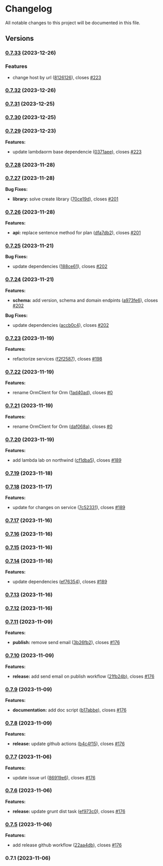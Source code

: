 # Changelog

All notable changes to this project will be documented in this file.

## Versions

### [0.7.33](https://github.com/FlavioLionelRita/lambdaorm-client-node/compare/v0.7.32...v0.7.33) (2023-12-26)


### Features

* change host by url ([8126126](https://github.com/FlavioLionelRita/lambdaorm-client-node/commit/81261267d4810101396dcaec7032340b55ad910d)), closes [#223](https://github.com/FlavioLionelRita/lambdaorm-client-node/issues/223)

### [0.7.32](https://github.com/FlavioLionelRita/lambdaorm-client-node/compare/v0.7.31...v0.7.32) (2023-12-26)

### [0.7.31](https://github.com/FlavioLionelRita/lambdaorm-client-node/compare/v0.7.30...v0.7.31) (2023-12-25)

### [0.7.30](https://github.com/FlavioLionelRita/lambdaorm-client-node/compare/v0.7.29...v0.7.30) (2023-12-25)

### [0.7.29](https://github.com/FlavioLionelRita/lambdaorm-client-node/compare/v0.7.28...v0.7.29) (2023-12-23)

**Features:**

* update lambdaorm base dependencie ([0371aee](https://github.com/FlavioLionelRita/lambdaorm-client-node/commit/0371aeee71d1cd1da8645c3b9969fcbfcc6c9524)), closes [#223](https://github.com/FlavioLionelRita/lambdaorm/issues/223)

### [0.7.28](https://github.com/FlavioLionelRita/lambdaorm-client-node/compare/v0.7.27...v0.7.28) (2023-11-28)

### [0.7.27](https://github.com/FlavioLionelRita/lambdaorm-client-node/compare/v0.7.26...v0.7.27) (2023-11-28)

**Bug Fixes:**

* **library:** solve create library ([70ce19d](https://github.com/FlavioLionelRita/lambdaorm-client-node/commit/70ce19d2d829c8be4e4708e53838144d0c2f2127)), closes [#201](https://github.com/FlavioLionelRita/lambdaorm/issues/201)

### [0.7.26](https://github.com/FlavioLionelRita/lambdaorm-client-node/compare/v0.7.25...v0.7.26) (2023-11-28)

**Features:**

* **api:** replace sentence method for plan ([dfa7db2](https://github.com/FlavioLionelRita/lambdaorm-client-node/commit/dfa7db29d21e9aab7e628819a4134fa0d5ac1cb7)), closes [#201](https://github.com/FlavioLionelRita/lambdaorm/issues/201)

### [0.7.25](https://github.com/FlavioLionelRita/lambdaorm-client-node/compare/v0.7.24...v0.7.25) (2023-11-21)

**Bug Fixes:**

* update dependencies ([188ce61](https://github.com/FlavioLionelRita/lambdaorm-client-node/commit/188ce610080c6205bbab5139f537715370eb926d)), closes [#202](https://github.com/FlavioLionelRita/lambdaorm/issues/202)

### [0.7.24](https://github.com/FlavioLionelRita/lambdaorm-client-node/compare/v0.7.23...v0.7.24) (2023-11-21)

**Features:**

* **schema:** add version, schema and domain endpints ([a973fe6](https://github.com/FlavioLionelRita/lambdaorm-client-node/commit/a973fe6150f9655cdd1a6f9691072018e1616067)), closes [#202](https://github.com/FlavioLionelRita/lambdaorm/issues/202)

**Bug Fixes:**

* update dependencies ([accb0c4](https://github.com/FlavioLionelRita/lambdaorm-client-node/commit/accb0c4bb5c15f976b227d7a13e22c60b2857b48)), closes [#202](https://github.com/FlavioLionelRita/lambdaorm/issues/202)

### [0.7.23](https://github.com/FlavioLionelRita/lambdaorm-client-node/compare/v0.7.22...v0.7.23) (2023-11-19)

**Features:**

* refactorize services ([f2f2587](https://github.com/FlavioLionelRita/lambdaorm-client-node/commit/f2f2587fdc1652083c76cc0797e6c46d12a01ac1)), closes [#198](https://github.com/FlavioLionelRita/lambdaorm/issues/198)

### [0.7.22](https://github.com/FlavioLionelRita/lambdaorm-client-node/compare/v0.7.21...v0.7.22) (2023-11-19)

**Features:**

* rename OrmClient for Orm ([1ad40ad](https://github.com/FlavioLionelRita/lambdaorm-client-node/commit/1ad40ad6d316d56e72dfe699559201c5ba056197)), closes [#0](https://github.com/FlavioLionelRita/lambdaorm/issues/0)

### [0.7.21](https://github.com/FlavioLionelRita/lambdaorm-client-node/compare/v0.7.20...v0.7.21) (2023-11-19)

**Features:**

* rename OrmClient for Orm ([daf068a](https://github.com/FlavioLionelRita/lambdaorm-client-node/commit/daf068a2968cf0da7199732adaa05ff18f59d29c)), closes [#0](https://github.com/FlavioLionelRita/lambdaorm/issues/0)

### [0.7.20](https://github.com/FlavioLionelRita/lambdaorm-client-node/compare/v0.7.19...v0.7.20) (2023-11-19)

**Features:**

* add lambda lab on northwind ([cf1dba5](https://github.com/FlavioLionelRita/lambdaorm-client-node/commit/cf1dba516554fcebd4580f656d3b0c9452830aa3)), closes [#189](https://github.com/FlavioLionelRita/lambdaorm/issues/189)

### [0.7.19](https://github.com/FlavioLionelRita/lambdaorm-client-node/compare/v0.7.18...v0.7.19) (2023-11-18)

### [0.7.18](https://github.com/FlavioLionelRita/lambdaorm-client-node/compare/v0.7.17...v0.7.18) (2023-11-17)

**Features:**

* update for changes on service ([7c52331](https://github.com/FlavioLionelRita/lambdaorm-client-node/commit/7c523318e797aacdff9f1a79a1245efb909a637f)), closes [#189](https://github.com/FlavioLionelRita/lambdaorm/issues/189)

### [0.7.17](https://github.com/FlavioLionelRita/lambdaorm-client-node/compare/v0.7.16...v0.7.17) (2023-11-16)

### [0.7.16](https://github.com/FlavioLionelRita/lambdaorm-client-node/compare/v0.7.15...v0.7.16) (2023-11-16)

### [0.7.15](https://github.com/FlavioLionelRita/lambdaorm-client-node/compare/v0.7.14...v0.7.15) (2023-11-16)

### [0.7.14](https://github.com/FlavioLionelRita/lambdaorm-client-node/compare/v0.7.13...v0.7.14) (2023-11-16)

**Features:**

* update dependencies ([ef76354](https://github.com/FlavioLionelRita/lambdaorm-client-node/commit/ef76354acd0f52b1bd62753f3c8e0fac2476122f)), closes [#189](https://github.com/FlavioLionelRita/lambdaorm/issues/189)

### [0.7.13](https://github.com/FlavioLionelRita/lambdaorm-client-node/compare/v0.7.12...v0.7.13) (2023-11-16)

### [0.7.12](https://github.com/FlavioLionelRita/lambdaorm-client-node/compare/v0.7.11...v0.7.12) (2023-11-16)

### [0.7.11](https://github.com/FlavioLionelRita/lambdaorm-client-node/compare/v0.7.10...v0.7.11) (2023-11-09)

**Features:**

* **publish:** remove send email ([3b26fb2](https://github.com/FlavioLionelRita/lambdaorm-client-node/commit/3b26fb2a3999f623c48f9857546f37d2ca469ff2)), closes [#176](https://github.com/FlavioLionelRita/lambdaorm/issues/176)

### [0.7.10](https://github.com/FlavioLionelRita/lambdaorm-client-node/compare/v0.7.9...v0.7.10) (2023-11-09)

**Features:**

* **release:** add send email on publish workflow ([21fb24b](https://github.com/FlavioLionelRita/lambdaorm-client-node/commit/21fb24b1796eb461e4b7c9ddcac21071855c31d9)), closes [#176](https://github.com/FlavioLionelRita/lambdaorm/issues/176)

### [0.7.9](https://github.com/FlavioLionelRita/lambdaorm-client-node/compare/v0.7.8...v0.7.9) (2023-11-09)

**Features:**

* **documentation:** add doc script ([b17abbe](https://github.com/FlavioLionelRita/lambdaorm-client-node/commit/b17abbeac9c632b3d8664aa058c2fc73e7e4bc16)), closes [#176](https://github.com/FlavioLionelRita/lambdaorm/issues/176)

### [0.7.8](https://github.com/FlavioLionelRita/lambdaorm-client-node/compare/v0.7.7...v0.7.8) (2023-11-09)

**Features:**

* **release:** update github actions ([b4c4f15](https://github.com/FlavioLionelRita/lambdaorm-client-node/commit/b4c4f15dcdf39eb283931452ab53795475f4002f)), closes [#176](https://github.com/FlavioLionelRita/lambdaorm/issues/176)

### [0.7.7](https://github.com/FlavioLionelRita/lambdaorm-client-node/compare/v0.7.6...v0.7.7) (2023-11-06)

**Features:**

* update issue url ([86919e6](https://github.com/FlavioLionelRita/lambdaorm-client-node/commit/86919e66524ee6bea0f6e2cc9d717b7fb9c1abc2)), closes [#176](https://github.com/FlavioLionelRita/lambdaorm/issues/176)

### [0.7.6](https://github.com/FlavioLionelRita/lambdaorm-client-node/compare/v0.7.5...v0.7.6) (2023-11-06)

**Features:**

* **release:** update grunt dist task ([ef973c0](https://github.com/FlavioLionelRita/lambdaorm-client-node/commit/ef973c0967458bfbdbc2e2cfbde2bacc571ae82d)), closes [#176](https://github.com/FlavioLionelRita/lambdaorm/issues/176)

### [0.7.5](https://github.com/FlavioLionelRita/lambdaorm-client-node/compare/v0.7.4...v0.7.5) (2023-11-06)

**Features:**

* add release github workflow ([22aa4db](https://github.com/FlavioLionelRita/lambdaorm/commit/22aa4dba0c22578f80bb95a4f04ae5a4f3e8da0d)), closes [#176](https://github.com/FlavioLionelRita/lambdaorm/issues/176)

### 0.7.1 (2023-11-06)

